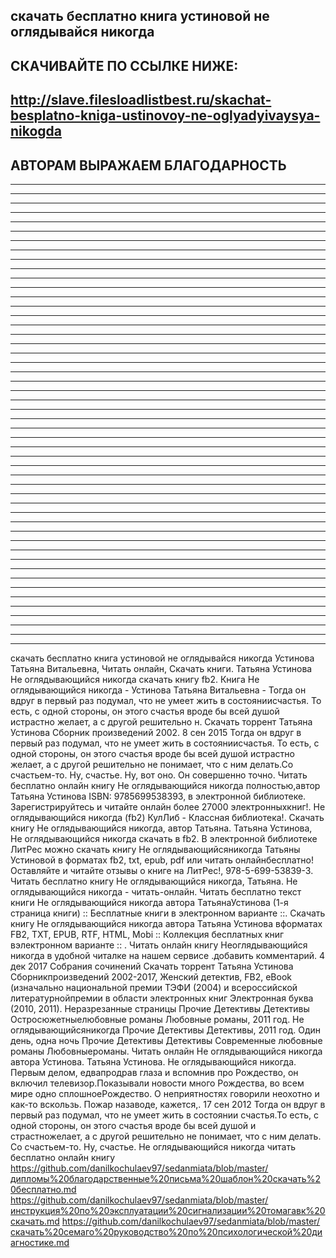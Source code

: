 скачать бесплатно книга устиновой не оглядывайся никогда
--------------------------------------------------
СКАЧИВАЙТЕ ПО ССЫЛКЕ НИЖЕ:
--------------------------------------------------
http://slave.filesloadlistbest.ru/skachat-besplatno-kniga-ustinovoy-ne-oglyadyivaysya-nikogda
--------------------------------------------------
АВТОРАМ ВЫРАЖАЕМ БЛАГОДАРНОСТЬ
--------------------------------------------------
--------------------------------------------------
--------------------------------------------------
--------------------------------------------------
--------------------------------------------------
--------------------------------------------------
--------------------------------------------------
--------------------------------------------------
--------------------------------------------------
--------------------------------------------------
--------------------------------------------------
--------------------------------------------------
--------------------------------------------------
--------------------------------------------------
--------------------------------------------------
--------------------------------------------------
--------------------------------------------------
--------------------------------------------------
--------------------------------------------------
--------------------------------------------------
--------------------------------------------------
--------------------------------------------------
--------------------------------------------------
--------------------------------------------------
--------------------------------------------------
--------------------------------------------------
--------------------------------------------------
--------------------------------------------------
--------------------------------------------------
--------------------------------------------------
--------------------------------------------------
--------------------------------------------------
--------------------------------------------------
--------------------------------------------------
--------------------------------------------------
--------------------------------------------------
--------------------------------------------------
--------------------------------------------------
--------------------------------------------------
--------------------------------------------------
--------------------------------------------------
--------------------------------------------------
--------------------------------------------------
--------------------------------------------------
--------------------------------------------------
--------------------------------------------------
--------------------------------------------------
--------------------------------------------------
--------------------------------------------------
--------------------------------------------------
--------------------------------------------------
скачать бесплатно книга устиновой не оглядывайся никогда Устинова Татьяна Витальевна, Читать онлайн, Cкачать книги. Татьяна Устинова Не оглядывающийся никогда скачать книгу fb2. Книга Не оглядывающийся никогда - Устинова Татьяна Витальевна - Тогда он вдруг в первый раз подумал, что не умеет жить в состояниисчастья. То есть, с одной стороны, он этого счастья вроде бы всей душой истрастно желает, а с другой  решительно н. Скачать торрент Татьяна Устинова  Сборник произведений 2002. 8 сен 2015  Тогда он вдруг в первый раз подумал, что не умеет жить в состояниисчастья. То есть, с одной стороны, он этого счастья вроде бы всей душой истрастно желает, а с другой  решительно не понимает, что с ним делать.Со счастьем-то. Ну, счастье. Ну, вот оно. Он совершенно точно. Читать бесплатно онлайн книгу Не оглядывающийся никогда полностью,автор Татьяна Устинова ISBN: 9785699538393, в электронной библиотеке. Зарегистрируйтесь и читайте онлайн более 27000 электронныхкниг!. Не оглядывающийся никогда (fb2)  КулЛиб - Классная библиотека!. Скачать книгу Не оглядывающийся никогда, автор Татьяна. Татьяна Устинова, Не оглядывающийся никогда  скачать в fb2. В электронной библиотеке ЛитРес можно скачать книгу Не оглядывающийсяникогда Татьяны Устиновой в форматах fb2, txt, epub, pdf или читать онлайнбесплатно! Оставляйте и читайте отзывы о книге на ЛитРес!, 978-5-699-53839-3. Читать бесплатно книгу Не оглядывающийся никогда, Татьяна. Не оглядывающийся никогда - читать-онлайн. Читать бесплатно текст книги Не оглядывающийся никогда автора ТатьянаУстинова (1-я страница книги) :: Бесплатные книги в электронном варианте ::.
Скачать книгу Не оглядывающийся никогда автора Татьяна Устинова вформатах FB2, TXT, EPUB, RTF, HTML, Mobi :: Коллекция бесплатных книг вэлектронном варианте :: .  Читать онлайн книгу Неоглядывающийся никогда в удобной читалке на нашем сервисе .добавить комментарий. 4 дек 2017  Собрания сочинений  Скачать торрент Татьяна Устинова  Сборникпроизведений 2002-2017, Женский детектив, FB2, eBook (изначально национальной премии ТЭФИ (2004) и всероссийской литературнойпремии в области электронных книг Электронная буква (2010, 2011). Неразрезанные страницы  Прочие Детективы Детективы Остросюжетныелюбовные романы Любовные романы, 2011 год. Не оглядывающийсяникогда  Прочие Детективы Детективы, 2011 год. Один день, одна ночь Прочие Детективы Детективы Современные любовные романы Любовныероманы. Читать онлайн Не оглядывающийся никогда автора Устинова. Татьяна Устинова. Не оглядывающийся никогда. Первым делом, едвапродрав глаза и вспомнив про Рождество, он включил телевизор.Показывали новости  много Рождества, во всем мире одно сплошноеРождество. О неприятностях говорили неохотно и как-то вскользь. Пожар назаводе, кажется,. 17 сен 2012  Тогда он вдруг в первый раз подумал, что не умеет жить в состоянии счастья.То есть, с одной стороны, он этого счастья вроде бы всей душой и страстножелает, а с другой решительно не понимает, что с ним делать. Со счастьем-то. Ну, счастье. Не оглядывающийся никогда читать бесплатно онлайн книгу
https://github.com/danilkochulaev97/sedanmiata/blob/master/дипломы%20благодарственные%20письма%20шаблон%20скачать%20бесплатно.md
https://github.com/danilkochulaev97/sedanmiata/blob/master/инструкция%20по%20эксплуатации%20сигнализации%20томагавк%20скачать.md
https://github.com/danilkochulaev97/sedanmiata/blob/master/скачать%20семаго%20руководство%20по%20психологической%20диагностике.md